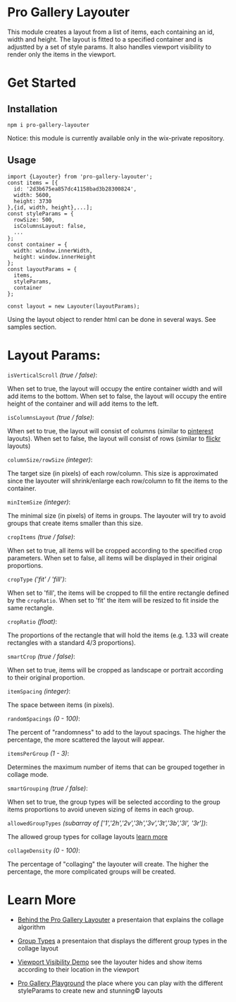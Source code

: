 # Pro Gallery Layouter
This module creates a layout from a list of items, each containing an id, width and height. The layout is fitted to a specified container and is adjustted by a set of style params. It also handles viewport visibility to render only the items in the viewport.

# Get Started
## Installation
`npm i pro-gallery-layouter`

Notice: this module is currently available only in the wix-private repository.

## Usage
```
import {Layouter} from 'pro-gallery-layouter';
const items = [{
  id: '2d3b675ea857dc41158bad3b28300824',
  width: 5600,
  height: 3730
},{id, width, height},...];
const styleParams = {
  rowSize: 500,
  isColumnsLayout: false,
  ...
};
const container = {
  width: window.innerWidth,
  height: window.innerHeight
};
const layoutParams = {
  items,
  styleParams,
  container
};

const layout = new Layouter(layoutParams);
```
Using the layout object to render html can be done in several ways. See samples section.

# Layout Params:

`isVerticalScroll` _(true / false)_:

When set to true, the layout will occupy the entire container width and will add items to the bottom. When set to false, the layout will occupy the entire height of the container and will add items to the left.

`isColumnsLayout` _(true / false)_:

When set to true, the layout will consist of columns (similar to [pinterest](https://www.pinterest.com/categories/everything/) layouts). When set to false, the layout will consist of rows (similar to [flickr](https://www.flickr.com/explore) layouts)

`columnSize/rowSize` _(integer)_:

The target size (in pixels) of each row/column. This size is approximated since the layouter will shrink/enlarge each row/column to fit the items to the container.

`minItemSize` _(integer)_:

The minimal size (in pixels) of items in groups. The layouter will try to avoid groups that create items smaller than this size.

`cropItems` _(true / false)_:

When set to true, all items will be cropped according to the specified crop parameters. When set to false, all items will be displayed in their original proportions.

`cropType` _('fit' / 'fill')_:

When set to 'fill', the items will be cropped to fill the entire rectangle defined by the `cropRatio`. When set to 'fit' the item will be resized to fit inside the same rectangle.

`cropRatio` _(float)_:

The proportions of the rectangle that will hold the items (e.g. 1.33 will create rectangles with a standard 4/3 proportions).

`smartCrop` _(true / false)_:

When set to true, items will be cropped as landscape or portrait according to their original proportion.

`itemSpacing` _(integer)_:

The space between items (in pixels).

`randomSpacings` _(0 - 100)_:

The percent of "randomness" to add to the layout spacings. The higher the percentage, the more scattered the layout will appear.

`itemsPerGroup` _(1 - 3)_:

Determines the maximum number of items that can be grouped together in collage mode.

`smartGrouping` _(true / false)_:

When set to true, the group types will be selected according to the group items proportions to avoid uneven sizing of items in each group.

`allowedGroupTypes` _(subarray of ['1','2h','2v','3h','3v','3t','3b','3l', '3r'])_:

The allowed group types for collage layouts [learn more](https://docs.google.com/presentation/d/1RGRkSmXV94dKXL-7umXcJXsgOGwcBRu0l9AcfShV21I/edit#slide=id.g2704b1b40a_0_370)

`collageDensity` _(0 - 100)_:

The percentage of "collaging" the layouter will create. The higher the percentage, the more complicated groups will be created.

# Learn More

* [Behind the Pro Gallery Layouter](https://docs.google.com/presentation/d/1rtLFsgeQTUGt4lTU-cLaBKhKsalQasDA6FPeBiKuJZo/present) a presentaion that explains the collage algorithm

* [Group Types](https://docs.google.com/presentation/d/1RGRkSmXV94dKXL-7umXcJXsgOGwcBRu0l9AcfShV21I/edit#slide=id.g2704b1b40a_0_370) a presentaion that displays the different group types in the collage layout

* [Viewport Visibility Demo](http://wix-private.github.io/pro-gallery-statics/) see the layouter hides and show items according to their location in the viewport

* [Pro Gallery Playground](https://progallery.wix.com/playground.html) the place where you can play with the different styleParams to create new and stunning© layouts
